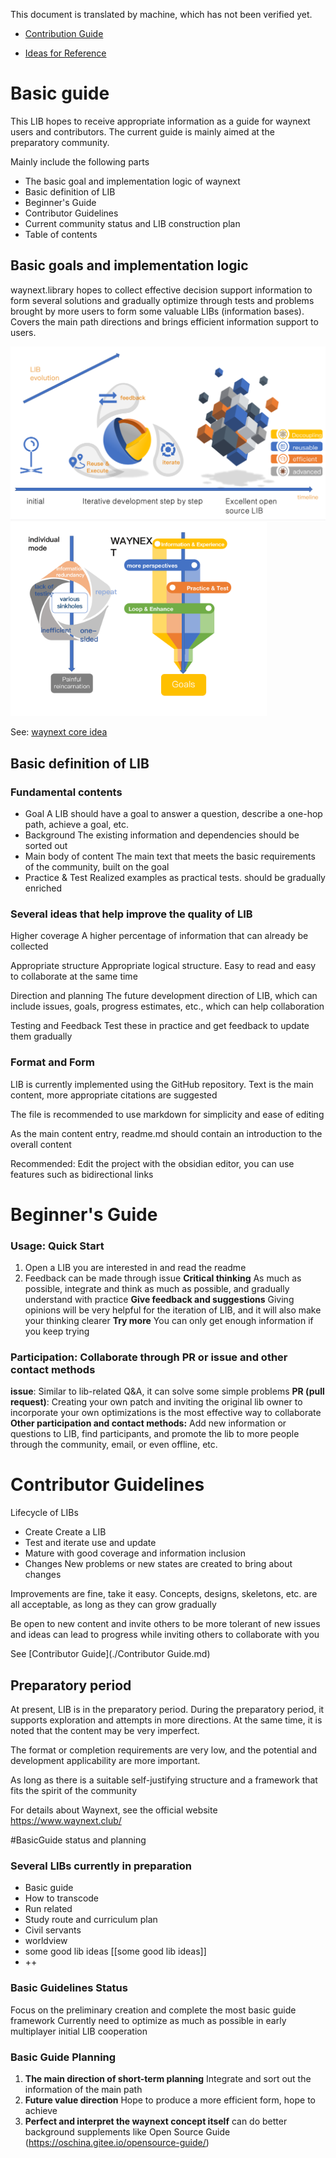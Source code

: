 This document is translated by machine, which has not been verified yet.



- [Contribution Guide](docs/guide/contribute.md)


- [Ideas for Reference](docs/guide/idea.md)


# Basic guide

This LIB hopes to receive appropriate information as a guide for waynext users and contributors. The current guide is mainly aimed at the preparatory community.

Mainly include the following parts

- The basic goal and implementation logic of waynext
- Basic definition of LIB
- Beginner's Guide
- Contributor Guidelines
- Current community status and LIB construction plan
- Table of contents



## Basic goals and implementation logic

waynext.library hopes to collect effective decision support information to form several solutions and gradually optimize through tests and problems brought by more users to form some valuable LIBs (information bases). Covers the main path directions and brings efficient information support to users.

<img src="./resources/en插图1裁剪.png" alt="LIB进化" style="zoom:50%;" />

<img src="./resources/en插图2裁剪.png" alt="模式对比" style="zoom:40%;" />

See: [waynext core idea](https://github.com/waynextclub/basicguide/blob/master/waynext%E6%A0%B8%E5%BF%83%E6%80%9D%E8%B7%AF.md)



## Basic definition of LIB



### Fundamental contents

- Goal A LIB should have a goal to answer a question, describe a one-hop path, achieve a goal, etc.
- Background The existing information and dependencies should be sorted out
- Main body of content The main text that meets the basic requirements of the community, built on the goal
- Practice & Test Realized examples as practical tests. should be gradually enriched



### Several ideas that help improve the quality of LIB

Higher coverage A higher percentage of information that can already be collected

Appropriate structure Appropriate logical structure. Easy to read and easy to collaborate at the same time

Direction and planning The future development direction of LIB, which can include issues, goals, progress estimates, etc., which can help collaboration

Testing and Feedback Test these in practice and get feedback to update them gradually



### Format and Form

LIB is currently implemented using the GitHub repository. Text is the main content, more appropriate citations are suggested

The file is recommended to use markdown for simplicity and ease of editing

As the main content entry, readme.md should contain an introduction to the overall content

Recommended: Edit the project with the obsidian editor, you can use features such as bidirectional links



# Beginner's Guide

### Usage: Quick Start

1. Open a LIB you are interested in and read the readme
2. Feedback can be made through issue
**Critical thinking** As much as possible, integrate and think as much as possible, and gradually understand with practice
**Give feedback and suggestions** Giving opinions will be very helpful for the iteration of LIB, and it will also make your thinking clearer
**Try more** You can only get enough information if you keep trying



### Participation: Collaborate through PR or issue and other contact methods

**issue**: Similar to lib-related Q&A, it can solve some simple problems
**PR (pull request)**: Creating your own patch and inviting the original lib owner to incorporate your own optimizations is the most effective way to collaborate
**Other participation and contact methods:** Add new information or questions to LIB, find participants, and promote the lib to more people through the community, email, or even offline, etc.


# Contributor Guidelines

Lifecycle of LIBs

- Create Create a LIB
- Test and iterate use and update
- Mature with good coverage and information inclusion
- Changes New problems or new states are created to bring about changes

Improvements are fine, take it easy. Concepts, designs, skeletons, etc. are all acceptable, as long as they can grow gradually

Be open to new content and invite others to be more tolerant of new issues and ideas can lead to progress while inviting others to collaborate with you


See [Contributor Guide](./Contributor Guide.md)



## Preparatory period

At present, LIB is in the preparatory period. During the preparatory period, it supports exploration and attempts in more directions. At the same time, it is noted that the content may be very imperfect.

The format or completion requirements are very low, and the potential and development applicability are more important.

As long as there is a suitable self-justifying structure and a framework that fits the spirit of the community

For details about Waynext, see the official website https://www.waynext.club/


#BasicGuide status and planning

### Several LIBs currently in preparation
- Basic guide
- How to transcode
- Run related
- Study route and curriculum plan
- Civil servants
- worldview
- some good lib ideas [[some good lib ideas]]
- ++

### Basic Guidelines Status
Focus on the preliminary creation and complete the most basic guide framework
Currently need to optimize as much as possible in early multiplayer initial LIB cooperation

### Basic Guide Planning
1. **The main direction of short-term planning** Integrate and sort out the information of the main path
2. **Future value direction** Hope to produce a more efficient form, hope to achieve
3. **Perfect and interpret the waynext concept itself** can do better background supplements like Open Source Guide (https://oschina.gitee.io/opensource-guide/)